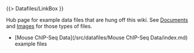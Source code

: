 {{> Datafiles/LinkBox }}

Hub page for example data files that are hung off this wiki.  See [Documents](/src/documents/index.md) and [Images](/src/images/index.md) for those types of files.

* [Mouse ChIP-Seq Data](/src/datafiles/Mouse ChIP-Seq Data/index.md) example files

